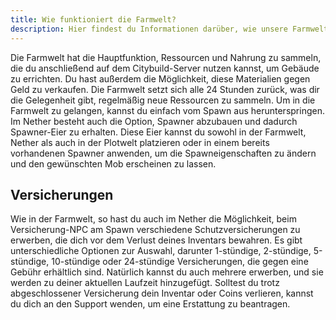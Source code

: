 ```yaml
---
title: Wie funktioniert die Farmwelt?
description: Hier findest du Informationen darüber, wie unsere Farmwelt funktioniert.
---
```


Die Farmwelt hat die Hauptfunktion, Ressourcen und Nahrung zu sammeln, die du anschließend auf dem Citybuild-Server nutzen kannst, um Gebäude zu errichten. Du hast außerdem die Möglichkeit, diese Materialien gegen Geld zu verkaufen. Die Farmwelt setzt sich alle 24 Stunden zurück, was dir die Gelegenheit gibt, regelmäßig neue Ressourcen zu sammeln. Um in die Farmwelt zu gelangen, kannst du einfach vom Spawn aus herunterspringen.
Im Nether besteht auch die Option, Spawner abzubauen und dadurch Spawner-Eier zu erhalten. Diese Eier kannst du sowohl in der Farmwelt, Nether als auch in der Plotwelt platzieren oder in einem bereits vorhandenen Spawner anwenden, um die Spawneigenschaften zu ändern und den gewünschten Mob erscheinen zu lassen.

## Versicherungen
Wie in der Farmwelt, so hast du auch im Nether die Möglichkeit, beim Versicherung-NPC am Spawn verschiedene Schutzversicherungen zu erwerben, die dich vor dem Verlust deines Inventars bewahren. Es gibt unterschiedliche Optionen zur Auswahl, darunter 1-stündige, 2-stündige, 5-stündige, 10-stündige oder 24-stündige Versicherungen, die gegen eine Gebühr erhältlich sind. Natürlich kannst du auch mehrere erwerben, und sie werden zu deiner aktuellen Laufzeit hinzugefügt. Solltest du trotz abgeschlossener Versicherung dein Inventar oder Coins verlieren, kannst du dich an den Support wenden, um eine Erstattung zu beantragen.